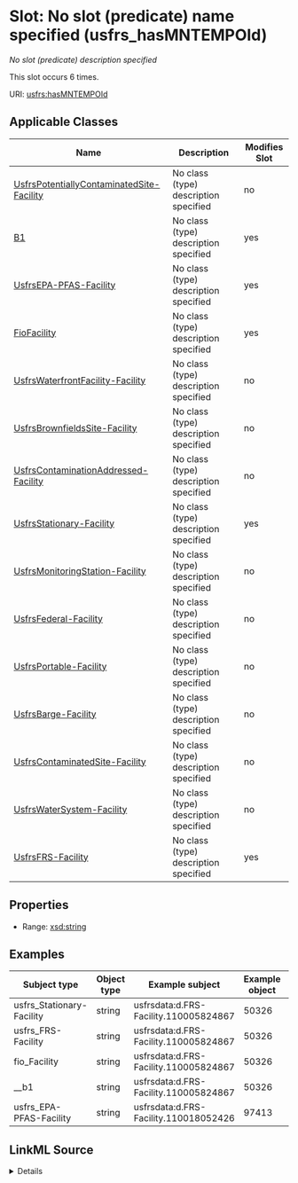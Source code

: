 

# Slot: No slot (predicate) name specified (usfrs_hasMNTEMPOId)


_No slot (predicate) description specified_






This slot occurs 6 times.


URI: [usfrs:hasMNTEMPOId](http://sawgraph.spatialai.org/v1/us-frs#hasMNTEMPOId)



<!-- no inheritance hierarchy -->





## Applicable Classes

| Name | Description | Modifies Slot |
| --- | --- | --- |
| [UsfrsPotentiallyContaminatedSite-Facility](../classes/UsfrsPotentiallyContaminatedSite-Facility.md) | No class (type) description specified |  no  |
| [B1](../classes/B1.md) | No class (type) description specified |  yes  |
| [UsfrsEPA-PFAS-Facility](../classes/UsfrsEPA-PFAS-Facility.md) | No class (type) description specified |  yes  |
| [FioFacility](../classes/FioFacility.md) | No class (type) description specified |  yes  |
| [UsfrsWaterfrontFacility-Facility](../classes/UsfrsWaterfrontFacility-Facility.md) | No class (type) description specified |  no  |
| [UsfrsBrownfieldsSite-Facility](../classes/UsfrsBrownfieldsSite-Facility.md) | No class (type) description specified |  no  |
| [UsfrsContaminationAddressed-Facility](../classes/UsfrsContaminationAddressed-Facility.md) | No class (type) description specified |  no  |
| [UsfrsStationary-Facility](../classes/UsfrsStationary-Facility.md) | No class (type) description specified |  yes  |
| [UsfrsMonitoringStation-Facility](../classes/UsfrsMonitoringStation-Facility.md) | No class (type) description specified |  no  |
| [UsfrsFederal-Facility](../classes/UsfrsFederal-Facility.md) | No class (type) description specified |  no  |
| [UsfrsPortable-Facility](../classes/UsfrsPortable-Facility.md) | No class (type) description specified |  no  |
| [UsfrsBarge-Facility](../classes/UsfrsBarge-Facility.md) | No class (type) description specified |  no  |
| [UsfrsContaminatedSite-Facility](../classes/UsfrsContaminatedSite-Facility.md) | No class (type) description specified |  no  |
| [UsfrsWaterSystem-Facility](../classes/UsfrsWaterSystem-Facility.md) | No class (type) description specified |  no  |
| [UsfrsFRS-Facility](../classes/UsfrsFRS-Facility.md) | No class (type) description specified |  yes  |







## Properties

* Range: [xsd:string](http://www.w3.org/2001/XMLSchema#string)






## Examples

| Subject type | Object type | Example subject | Example object | Occurrences |
| --- | --- | --- | --- | --- |
| usfrs_Stationary-Facility | string | usfrsdata:d.FRS-Facility.110005824867 | 50326 | 6 |
| usfrs_FRS-Facility | string | usfrsdata:d.FRS-Facility.110005824867 | 50326 | 6 |
| fio_Facility | string | usfrsdata:d.FRS-Facility.110005824867 | 50326 | 6 |
| __b1 | string | usfrsdata:d.FRS-Facility.110005824867 | 50326 | 6 |
| usfrs_EPA-PFAS-Facility | string | usfrsdata:d.FRS-Facility.110018052426 | 97413 | 1 |




## LinkML Source

<details>

```yaml
name: usfrs_hasMNTEMPOId
annotations:
  count:
    tag: count
    value: 6
description: No slot (predicate) description specified
title: No slot (predicate) name specified
examples:
- object:
    example_object: '50326'
    example_object_type: string
    example_predicate: usfrs:hasMNTEMPOId
    example_subject: usfrsdata:d.FRS-Facility.110005824867
    example_subject_type: usfrs_Stationary-Facility
- object:
    example_object: '50326'
    example_object_type: string
    example_predicate: usfrs:hasMNTEMPOId
    example_subject: usfrsdata:d.FRS-Facility.110005824867
    example_subject_type: usfrs_FRS-Facility
- object:
    example_object: '50326'
    example_object_type: string
    example_predicate: usfrs:hasMNTEMPOId
    example_subject: usfrsdata:d.FRS-Facility.110005824867
    example_subject_type: fio_Facility
- object:
    example_object: '50326'
    example_object_type: string
    example_predicate: usfrs:hasMNTEMPOId
    example_subject: usfrsdata:d.FRS-Facility.110005824867
    example_subject_type: __b1
- object:
    example_object: '97413'
    example_object_type: string
    example_predicate: usfrs:hasMNTEMPOId
    example_subject: usfrsdata:d.FRS-Facility.110018052426
    example_subject_type: usfrs_EPA-PFAS-Facility
from_schema: fio-kg
rank: 1000
slot_uri: usfrs:hasMNTEMPOId
alias: usfrs_hasMNTEMPOId
domain_of:
- __b1
- fio_Facility
- usfrs_EPA-PFAS-Facility
- usfrs_FRS-Facility
- usfrs_Stationary-Facility
range: string

```
</details>